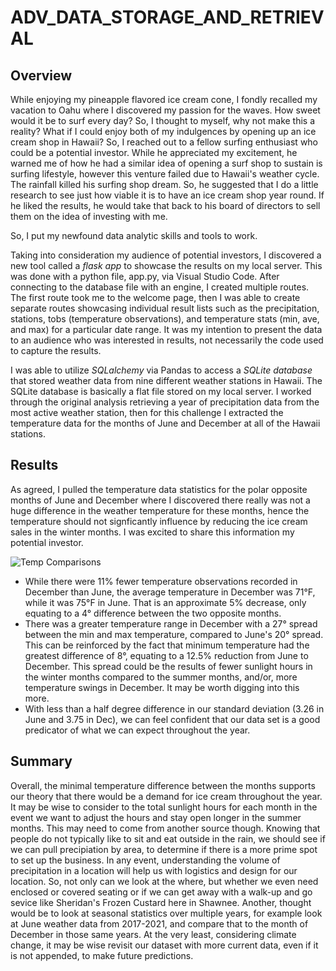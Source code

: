 # ADV_DATA_STORAGE_AND_RETRIEVAL

## Overview

While enjoying my pineapple flavored ice cream cone, I fondly recalled my vacation to Oahu where I discovered my passion for the waves. How sweet would it be to surf every day? So, I thought to myself, why not make this a reality? What if I could enjoy both of my indulgences by opening up an ice cream shop in Hawaii? So, I reached out to a fellow surfing enthusiast who could be a potential investor. While he appreciated my excitement, he warned me of how he had a similar idea of opening a surf shop to sustain is surfing lifestyle, however this venture failed due to Hawaii's weather cycle. The rainfall killed his surfing shop dream. So, he suggested that I do a little research to see just how viable it is to have an ice cream shop year round. If he liked the results, he would take that back to his board of directors to sell them on the idea of investing with me. 

So, I put my newfound data analytic skills and tools to work. 

Taking into consideration my audience of potential investors, I discovered a new tool called a *flask app* to showcase the results on my local server. This was done with a python file, app.py, via Visual Studio Code. After connecting to the database file with an engine, I created multiple routes. The first route took me to the welcome page, then I was able to create separate routes showcasing individual result lists such as the precipitation, stations, tobs (temperature observations), and temperature stats (min, ave, and max) for a particular date range. It was my intention to present the data to an audience who was interested in results, not necessarily the code used to capture the results. 

I was able to utilize *SQLalchemy* via Pandas to access a *SQLite database* that stored weather data from nine different weather stations in Hawaii. The SQLite database is basically a flat file stored on my local server. I worked through the original analysis retrieving a year of precipitation data from the most active weather station, then for this challenge I extracted the temperature data for the months of June and December at all of the Hawaii stations.

## Results

As agreed, I pulled the temperature data statistics for the polar opposite months of June and December where I discovered there really was not a huge difference in the weather temperature for these months, hence the temperature should not signficantly influence by reducing the ice cream sales in the winter months. I was excited to share this information my potential investor.

![Temp Comparisons](https://user-images.githubusercontent.com/82008319/143792697-3894db45-05e5-4f76-91f9-c248da25e9c2.png)

* While there were 11% fewer temperature observations recorded in December than June, the average temperature in December was 71&deg;F, while it was 75&deg;F in June. That is an approximate 5% decrease, only equating to a 4&deg; difference between the two opposite months. 
* There was a greater temperature range in December with a 27&deg; spread between the min and max temperature, compared to June's 20&deg; spread. This can be reinforced by the fact that minimum temperature had the greatest difference of 8&deg;, equating to a 12.5% reduction from June to December. This spread could be the results of fewer sunlight hours in the winter months compared to the summer months, and/or, more temperature swings in December. It may be worth digging into this more.
* With less than a half degree difference in our standard deviation (3.26 in June and 3.75 in Dec), we can feel confident that our data set is a good predicator of what we can expect throughout the year.

## Summary

Overall, the minimal temperature difference between the months supports our theory that there would be a demand for ice cream throughout the year. It may be wise to consider to the total sunlight hours for each month in the event we want to adjust the hours and stay open longer in the summer months. This may need to come from another source though. Knowing that people do not typically like to sit and eat outside in the rain, we should see if we can pull precipiation by area, to determine if there is a more prime spot to set up the business. In any event, understanding the volume of precipitation in a location will help us with logistics and design for our location. So, not only can we look at the where, but whether we even need enclosed or covered seating or if we can get away with a walk-up and go sevice like Sheridan's Frozen Custard here in Shawnee. Another, thought would be to look at seasonal statistics over multiple years, for example look at June weather data from 2017-2021, and compare that to the month of December in those same years. At the very least, considering climate change, it may be wise revisit our dataset with more current data, even if it is not appended, to make future predictions.






